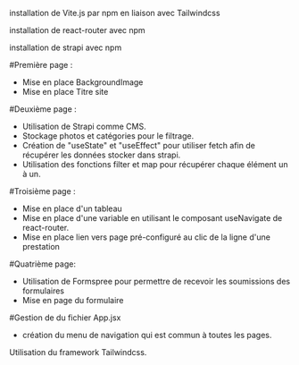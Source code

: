 installation de Vite.js par npm en liaison avec Tailwindcss

installation de react-router avec npm

installation de strapi avec npm

#Première page :
- Mise en place BackgroundImage
- Mise en place Titre site

#Deuxième page :

- Utilisation de Strapi comme CMS.
- Stockage photos et catégories pour le filtrage.
- Création de "useState" et "useEffect" pour utiliser fetch afin de récupérer les données stocker dans strapi.
- Utilisation des fonctions filter et map pour récupérer chaque élément un à un.

#Troisième page :

- Mise en place d'un tableau
- Mise en place d'une variable en utilisant le composant useNavigate de react-router.
- Mise en place lien vers page pré-configuré au clic de la ligne d'une prestation

#Quatrième page:

- Utilisation de Formspree pour permettre de recevoir les soumissions des formulaires
- Mise en page du formulaire

#Gestion de du fichier App.jsx

- création du menu de navigation qui est commun à toutes les pages.

Utilisation du framework Tailwindcss. 